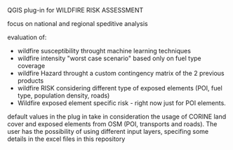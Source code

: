QGIS plug-in for  WILDFIRE RISK ASSESSMENT 

focus on national and regional speditive analysis  

evaluation of:
- wildfire susceptibility throught machine learning techniques 
- wildfire intensity "worst case scenario" based only on fuel type coverage
- wildfire Hazard throught a custom contingency matrix of the 2 previous products
- wildfire RISK considering different type of exposed elements (POI, fuel type, population density, roads)
- Wildfire exposed element specific risk - right now just for POI elements.

default values in the plug in take in consideration the usage of CORINE land cover and exposed elements
from OSM (POI, transports and roads).
The user has the possibility of using different input layers, specifing some details in the excel files in this repository
